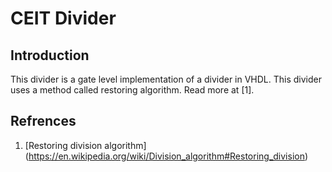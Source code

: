 # CEIT Divider  
## Introduction  
This divider is a gate level implementation of a divider in VHDL. This divider uses a method called restoring algorithm. Read more at [1].
## Refrences  
1. [Restoring division algorithm] (https://en.wikipedia.org/wiki/Division_algorithm#Restoring_division)
